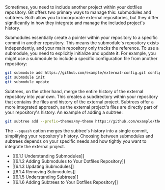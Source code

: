Sometimes, you need to include another project within your dotfiles repository. Git offers two primary ways to manage this: submodules and subtrees. Both allow you to incorporate external repositories, but they differ significantly in how they integrate and manage the included project's history.

Submodules essentially create a pointer within your repository to a specific commit in another repository. This means the submodule's repository exists independently, and your main repository only tracks the reference. To use a submodule, you need to explicitly initialize and update it. For example, you might use a submodule to include a specific configuration file from another repository:

```bash
git submodule add https://github.com/example/external-config.git config/external
git submodule init
git submodule update
```

Subtrees, on the other hand, merge the entire history of the external repository into your own. This creates a subdirectory within your repository that contains the files and history of the external project. Subtrees offer a more integrated approach, as the external project's files are directly part of your repository's history. An example of adding a subtree:

```bash
git subtree add --prefix=themes/my-theme https://github.com/example/theme-repo.git main --squash
```

The `--squash` option merges the subtree's history into a single commit, simplifying your repository's history. Choosing between submodules and subtrees depends on your specific needs and how tightly you want to integrate the external project.

- [[6.1.1 Understanding Submodules]]
- [[6.1.2 Adding Submodules to Your Dotfiles Repository]]
- [[6.1.3 Updating Submodules]]
- [[6.1.4 Removing Submodules]]
- [[6.1.5 Understanding Subtrees]]
- [[6.1.6 Adding Subtrees to Your Dotfiles Repository]]